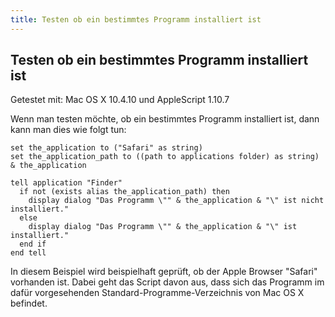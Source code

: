 ```yaml
---
title: Testen ob ein bestimmtes Programm installiert ist
---
```


## Testen ob ein bestimmtes Programm installiert ist

Getestet mit: Mac OS X 10.4.10 und AppleScript 1.10.7

Wenn man testen möchte, ob ein bestimmtes Programm installiert ist, dann kann man dies wie folgt tun:

```applescript
set the_application to ("Safari" as string)
set the_application_path to ((path to applications folder) as string) & the_application

tell application "Finder"
  if not (exists alias the_application_path) then
    display dialog "Das Programm \"" & the_application & "\" ist nicht installiert."
  else
    display dialog "Das Programm \"" & the_application & "\" ist installiert."
  end if
end tell
```

In diesem Beispiel wird beispielhaft geprüft, ob der Apple Browser "Safari" vorhanden ist. Dabei geht das Script davon aus, dass sich das Programm im dafür vorgesehenden Standard-Programme-Verzeichnis von Mac OS X befindet.
